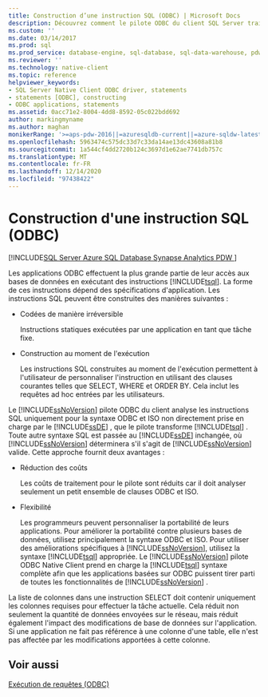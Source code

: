 ```yaml
---
title: Construction d’une instruction SQL (ODBC) | Microsoft Docs
description: Découvrez comment le pilote ODBC du client SQL Server traite les instructions SQL, en analysant certains dans les instructions Transact-SQL et en passant les autres à la base de données inchangées.
ms.custom: ''
ms.date: 03/14/2017
ms.prod: sql
ms.prod_service: database-engine, sql-database, sql-data-warehouse, pdw
ms.reviewer: ''
ms.technology: native-client
ms.topic: reference
helpviewer_keywords:
- SQL Server Native Client ODBC driver, statements
- statements [ODBC], constructing
- ODBC applications, statements
ms.assetid: 0acc71e2-8004-4dd8-8592-05c022bdd692
author: markingmyname
ms.author: maghan
monikerRange: '>=aps-pdw-2016||=azuresqldb-current||=azure-sqldw-latest||>=sql-server-2016||>=sql-server-linux-2017||=azuresqldb-mi-current'
ms.openlocfilehash: 5963474c575dc33d7c33da14ae13dc43608a81b8
ms.sourcegitcommit: 1a544cf4dd2720b124c3697d1e62ae7741db757c
ms.translationtype: MT
ms.contentlocale: fr-FR
ms.lasthandoff: 12/14/2020
ms.locfileid: "97438422"
---
```

# <a name="constructing-an-sql-statement-odbc"></a>Construction d'une instruction SQL (ODBC)
[!INCLUDE[SQL Server Azure SQL Database Synapse Analytics PDW ](../../includes/applies-to-version/sql-asdb-asdbmi-asa-pdw.md)]

  Les applications ODBC effectuent la plus grande partie de leur accès aux bases de données en exécutant des instructions [!INCLUDE[tsql](../../includes/tsql-md.md)]. La forme de ces instructions dépend des spécifications d'application. Les instructions SQL peuvent être construites des manières suivantes :  
  
-   Codées de manière irréversible  
  
     Instructions statiques exécutées par une application en tant que tâche fixe.  
  
-   Construction au moment de l'exécution  
  
     Les instructions SQL construites au moment de l'exécution permettent à l'utilisateur de personnaliser l'instruction en utilisant des clauses courantes telles que SELECT, WHERE et ORDER BY. Cela inclut les requêtes ad hoc entrées par les utilisateurs.  
  
 Le [!INCLUDE[ssNoVersion](../../includes/ssnoversion-md.md)] pilote ODBC du client analyse les instructions SQL uniquement pour la syntaxe ODBC et ISO non directement prise en charge par le [!INCLUDE[ssDE](../../includes/ssde-md.md)] , que le pilote transforme [!INCLUDE[tsql](../../includes/tsql-md.md)] . Toute autre syntaxe SQL est passée au [!INCLUDE[ssDE](../../includes/ssde-md.md)] inchangée, où [!INCLUDE[ssNoVersion](../../includes/ssnoversion-md.md)] déterminera s'il s'agit de [!INCLUDE[ssNoVersion](../../includes/ssnoversion-md.md)] valide. Cette approche fournit deux avantages :  
  
-   Réduction des coûts  
  
     Les coûts de traitement pour le pilote sont réduits car il doit analyser seulement un petit ensemble de clauses ODBC et ISO.  
  
-   Flexibilité  
  
     Les programmeurs peuvent personnaliser la portabilité de leurs applications. Pour améliorer la portabilité contre plusieurs bases de données, utilisez principalement la syntaxe ODBC et ISO. Pour utiliser des améliorations spécifiques à [!INCLUDE[ssNoVersion](../../includes/ssnoversion-md.md)], utilisez la syntaxe [!INCLUDE[tsql](../../includes/tsql-md.md)] appropriée. Le [!INCLUDE[ssNoVersion](../../includes/ssnoversion-md.md)] pilote ODBC Native Client prend en charge la [!INCLUDE[tsql](../../includes/tsql-md.md)] syntaxe complète afin que les applications basées sur ODBC puissent tirer parti de toutes les fonctionnalités de [!INCLUDE[ssNoVersion](../../includes/ssnoversion-md.md)] .  
  
 La liste de colonnes dans une instruction SELECT doit contenir uniquement les colonnes requises pour effectuer la tâche actuelle. Cela réduit non seulement la quantité de données envoyées sur le réseau, mais réduit également l'impact des modifications de base de données sur l'application. Si une application ne fait pas référence à une colonne d'une table, elle n'est pas affectée par les modifications apportées à cette colonne.  
  
## <a name="see-also"></a>Voir aussi  
 [Exécution de requêtes &#40;ODBC&#41;](../../relational-databases/native-client-odbc-queries/executing-queries-odbc.md)  
  
  
